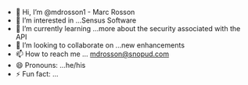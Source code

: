 - 👋 Hi, I’m @mdrosson1 - Marc Rosson
- 👀 I’m interested in ...Sensus Software
- 🌱 I’m currently learning ...more about the security associated with the API
- 💞️ I’m looking to collaborate on ...new enhancements 
- 📫 How to reach me ... mdrosson@snopud.com
- 😄 Pronouns: ...he/his
- ⚡ Fun fact: ...

<!---
mdrosson1/mdrosson1 is a ✨ special ✨ repository because its `README.md` (this file) appears on your GitHub profile.
You can click the Preview link to take a look at your changes.
--->
